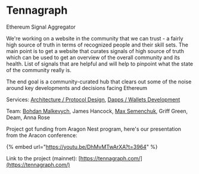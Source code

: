 # Tennagraph

Ethereum Signal Aggregator

We're working on a website in the community that we can trust - a fairly high source of truth in terms of recognized people and their skill sets. The main point is to get a website that curates signals of high source of truth which can be used to get an overview of the overall community and its health. List of signals that are helpful and will help to pinpoint what the state of the community really is.

The end goal is a community-curated hub that clears out some of the noise around key developments and decisions facing Ethereum

Services: [Architecture / Protocol Design](../architecture-design-protocol/), [Dapps / Wallets Development](../dapps-wallets-development.md)

Team: [Bohdan Malkevych](../org-1/bohdan-malkevych.md), James Hancock, [Max Semenchuk](../org-1/max-semenchuk.md), Griff Green, Deam, Anna Rose

Project got funding from Aragon Nest program, here's our presentation from the Aracon conference:

{% embed url="https://youtu.be/DhMvMTwArXA?t=3964" %}



Link to the project \(mainnet\): [https://tennagraph.com/](https://tennagraph.com/)

